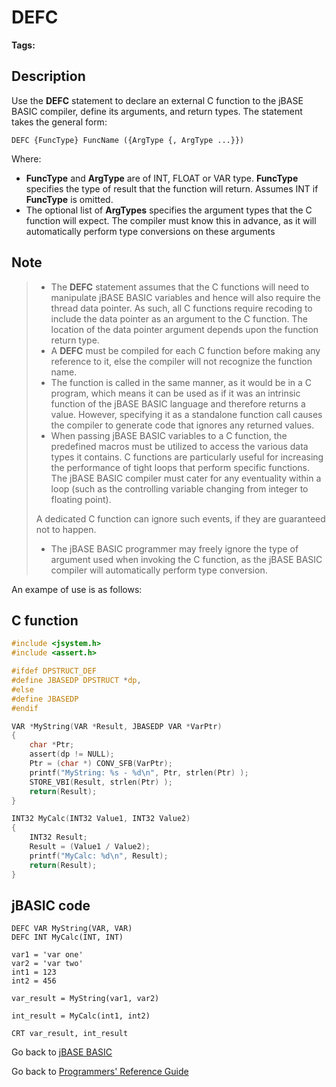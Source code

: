 # DEFC

<PageHeader />

**Tags:**
<badge text='callc' vertical='middle' />

## Description

Use the **DEFC** statement to declare an external C function to the jBASE BASIC compiler, define its arguments, and return types. The statement takes the general form:

```
DEFC {FuncType} FuncName ({ArgType {, ArgType ...}})
```

Where:

- **FuncType** and **ArgType** are of INT, FLOAT or VAR type. **FuncType** specifies the type of result that the function will return. Assumes INT if **FuncType** is omitted.
- The optional list of **ArgTypes** specifies the argument types that the C function will expect. The compiler must know this in advance, as it will automatically perform type conversions on these arguments

## Note

> - The **DEFC** statement assumes that the C functions will need to manipulate jBASE BASIC variables and hence will also require the thread data pointer. As such, all C functions require recoding to include the data pointer as an argument to the C function. The location of the data pointer argument depends upon the function return type.
> - A **DEFC** must be compiled for each C function before making any reference to it, else the compiler will not recognize the function name.
> - The function is called in the same manner, as it would be in a C program, which means it can be used as if it was an intrinsic function of the jBASE BASIC language and therefore returns a value. However, specifying it as a standalone function call causes the compiler to generate code that ignores any returned values.
> - When passing jBASE BASIC variables to a C function, the predefined macros must be utilized to access the various data types it contains. C functions are particularly useful for increasing the performance of tight loops that perform specific functions. The jBASE BASIC compiler must cater for any eventuality within a loop (such as the controlling variable changing from integer to floating point).
>
>
> A dedicated C function can ignore such events, if they are guaranteed not to happen.
>
> - The jBASE BASIC programmer may freely ignore the type of argument used when invoking the C function, as the jBASE BASIC compiler will automatically perform type conversion.

An exampe of use is as follows:

## C function

``` C
#include <jsystem.h>
#include <assert.h>

#ifdef DPSTRUCT_DEF
#define JBASEDP DPSTRUCT *dp,
#else
#define JBASEDP
#endif

VAR *MyString(VAR *Result, JBASEDP VAR *VarPtr)
{
    char *Ptr;
    assert(dp != NULL);
    Ptr = (char *) CONV_SFB(VarPtr);
    printf("MyString: %s - %d\n", Ptr, strlen(Ptr) );
    STORE_VBI(Result, strlen(Ptr) );
    return(Result);
}

INT32 MyCalc(INT32 Value1, INT32 Value2)
{
    INT32 Result;
    Result = (Value1 / Value2);
    printf("MyCalc: %d\n", Result);
    return(Result);
}
```

## jBASIC code

```
DEFC VAR MyString(VAR, VAR)
DEFC INT MyCalc(INT, INT)

var1 = 'var one'
var2 = 'var two'
int1 = 123
int2 = 456

var_result = MyString(var1, var2)

int_result = MyCalc(int1, int2)

CRT var_result, int_result
```

Go back to [jBASE BASIC](./../README.md)

Go back to [Programmers' Reference Guide](./../../reference-guides/jbc/README.md)

  
<PageFooter />
